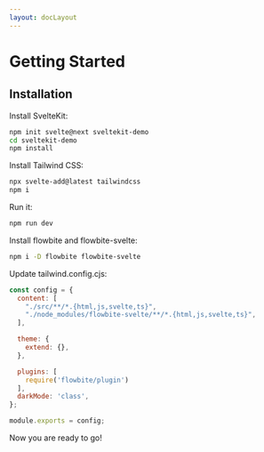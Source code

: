 ```yaml
---
layout: docLayout
---
```


<h1 class="text-3xl w-full dark:text-white pt-16">Getting Started</h1>
<h2 class="text-2xl w-full mt-8 dark:text-white py-4">Installation</h2>
<p class="dark:text-white py-4 text-lg">Install SvelteKit:</p>

```bash
npm init svelte@next sveltekit-demo 
cd sveltekit-demo
npm install 
```

<p class="dark:text-white py-4 text-lg">Install Tailwind CSS:</p>

```bash
npx svelte-add@latest tailwindcss
npm i
```

<p class="dark:text-white py-4 text-lg">Run it:</p>

```bash
npm run dev
```

<p class="dark:text-white py-4 text-lg">Install flowbite and flowbite-svelte:</p>

```sh
npm i -D flowbite flowbite-svelte
```

<p class="dark:text-white py-4 text-lg">Update tailwind.config.cjs:</p>

```js
const config = {
  content: [
    "./src/**/*.{html,js,svelte,ts}",
    "./node_modules/flowbite-svelte/**/*.{html,js,svelte,ts}",
  ],

  theme: {
    extend: {},
  },

  plugins: [
    require('flowbite/plugin')
  ],
  darkMode: 'class',
};

module.exports = config;
```

<p class="dark:text-white py-4 text-lg">Now you are ready to go!</p>
